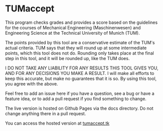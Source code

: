 # TUMaccept
This program checks grades and provides a score based on the guidelines for the courses of Mechanical Engineering (Maschinenwesen)
and Engineering Science at the Technical University of Munich (TUM). 

The points provided by this tool are a conservative estimate of the TUM's actual criteria. TUM says that they will round up at some intermediate points, which this tool does not do. Rounding only takes place at the final step in this tool, and it will be rounded up, like the TUM does.

I DO NOT TAKE ANY LIABILITY FOR ANY RESULTS THIS TOOL GIVES YOU, AND FOR ANY DECISIONS YOU MAKE A RESULT. I will make all efforts to keep this accurate, but make no guarantees that it is so. By using this tool, you agree with the above.

Feel free to add an issue here if you have a question, see a bug or have a feature idea, or to add a pull request if you find something to change.

The live version is hosted on Github Pages via the docs directory. Do not change anything there in a pull request.

You can access the hosted version at [tumaccept.tk](https://tumaccept.tk)
